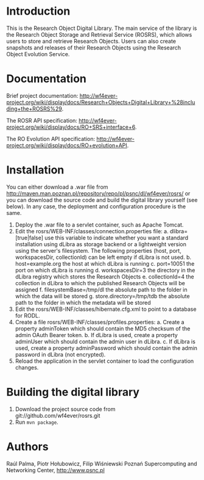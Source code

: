 Introduction
============

This is the Research Object Digital Library. The main service of the library is the Research Object Storage and Retrieval Service (ROSRS), which 
allows users to store and retrieve Research Objects. Users can also create snapshots and releases of their Research Objects using the 
Research Object Evolution Service.

Documentation
=============

Brief project documentation: http://wf4ever-project.org/wiki/display/docs/Research+Objects+Digital+Library+%28including+the+ROSRS%29.

The ROSR API specification: http://wf4ever-project.org/wiki/display/docs/RO+SRS+interface+6.

The RO Evolution API specification: http://wf4ever-project.org/wiki/display/docs/RO+evolution+API.


Installation
============

You can either download a .war file from http://maven.man.poznan.pl/repository/repo/pl/psnc/dl/wf4ever/rosrs/ 
or you can download the source code and build the digital library yourself (see below). In any case, the deployment
and configuration procedure is the same.

1. Deploy the .war file to a servlet container, such as Apache Tomcat.
2. Edit the rosrs/WEB-INF/classes/connection.properties file:
	a. dlibra=[true|false] use this variable to indicate whether you want a standard installation
	using dLibra as storage backend or a lightweight version using the server's filesystem. 
	The following properties (host, port, workspacesDir, collectionId) can be left empty if
	dLibra is not used.
	b. host=example.org the host at which dLibra is running 
	c. port=10051 the port on which dLibra is running
	d. workspacesDir=3 the directory in the dLibra registry which stores the Research Objects
	e. collectionId=4 the collection in dLibra to which the published Research Objects will be assigned
	f. filesystemBase=/tmp/dl the absolute path to the folder in which the data will be stored
	g. store.directory=/tmp/tdb the absolute path to the folder in which the metadata will be stored
3. Edit the rosrs/WEB-INF/classes/hibernate.cfg.xml to point to a database for RODL.
4. Create a file rosrs/WEB-INF/classes/profiles.properties:
	a. Create a property adminToken which should contain the MD5 checksum of the admin OAuth Bearer token.
	b. If dLibra is used, create a property adminUser which should contain the admin user in dLibra.
	c. If dLibra is used, create a property adminPassword which should contain the admin password in dLibra (not encrypted).
5. Reload the application in the servlet container to load the configuration changes.


Building the digital library
============================

1. Download the project source code from git://github.com/wf4ever/rosrs.git
2. Run `mvn package`.


Authors
=======

Raúl Palma, Piotr Hołubowicz, Filip Wiśniewski
Poznań Supercomputing and Networking Center, http://www.psnc.pl